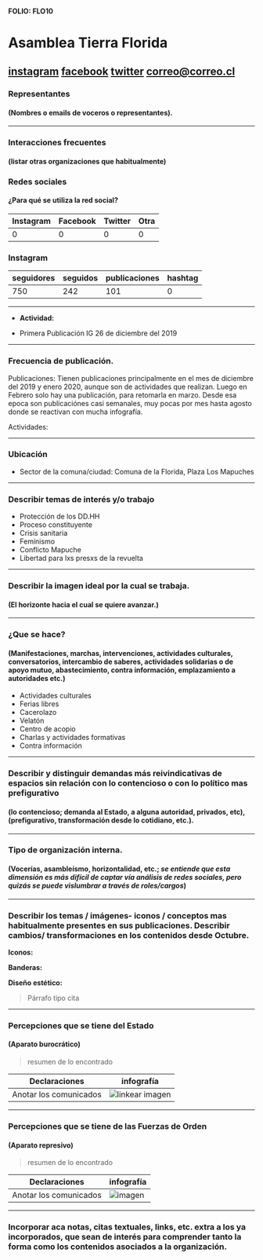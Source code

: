 #### FOLIO: FLO10
# Asamblea Tierra Florida

[instagram](https://www.instagram.com/asamblea_tierraflorida/)
[facebook](https://www.facebook.com/AsambleaTerritorialTierraFlorida/)
[twitter]()
<correo@correo.cl>
---

### Representantes
#### (Nombres o emails de voceros o representantes).

---
### Interacciones frecuentes
#### (listar otras organizaciones que habitualmente)

### Redes sociales
#### ¿Para qué se utiliza la red social?
| Instagram | Facebook | Twitter | Otra 
|---|---|---|---|
|0|0|0|0|

### **Instagram**
| seguidores | seguidos | publicaciones | hashtag |
|---|---|---|---|
|750|242|101|0|

---

* **Actividad:**   

* Primera Publicación IG 26 de diciembre del 2019

---
### Frecuencia de publicación.

Publicaciones: Tienen publicaciones principalmente en el mes de diciembre del 2019 y enero 2020, aunque son de actividades que realizan. Luego en Febrero solo hay una publicación, para retomarla en marzo. Desde esa epoca son publicaciónes casi semanales, muy pocas por mes hasta agosto donde se reactivan con mucha infografía. 

Actividades:

---
### Ubicación
* Sector de la comuna/ciudad: Comuna de la Florida, Plaza Los Mapuches

---
### Describir temas de interés y/o trabajo

* Protección de los DD.HH
* Proceso constituyente
* Crisis sanitaria 
* Feminismo
* Conflicto Mapuche
* Libertad para lxs presxs de la revuelta

---
### Describir la imagen ideal por la cual se trabaja.
#### (El horizonte hacia el cual se quiere avanzar.)

---
### ¿Que se hace?
#### (Manifestaciones, marchas, intervenciones, actividades culturales, conversatorios, intercambio de saberes, actividades solidarias o de apoyo mutuo, abastecimiento, contra información, emplazamiento a autoridades etc.)

* Actividades culturales
* Ferias libres
* Cacerolazo 
* Velatón
* Centro de acopio 
* Charlas y actividades formativas
* Contra información 

---
### Describir y distinguir demandas más reivindicativas de espacios sin relación con lo contencioso o con lo político mas prefigurativo
#### (lo contencioso; demanda al Estado, a alguna autoridad, privados, etc), (prefigurativo, transformación desde lo cotidiano, etc.).

---
### Tipo de organización interna.
#### (Vocerías, asambleísmo, horizontalidad, etc.; *se entiende que esta dimensión es más difícil de captar vía análisis de redes sociales, pero quizás se puede vislumbrar a través de roles/cargos*)

---
### Describir los temas / imágenes- iconos / conceptos mas habitualmente presentes en sus publicaciones. Describir cambios/ transformaciones en los contenidos desde Octubre.

**Iconos:**

**Banderas:**

**Diseño estético:**

> Párrafo tipo cita 

---
### Percepciones que se tiene del Estado
#### (Aparato burocrático)
> resumen de lo encontrado

| Declaraciones | infografía | 
|---|---|
|Anotar los comunicados | ![linkear imagen]() |

---
### Percepciones que se tiene de las Fuerzas de Orden
#### (Aparato represivo)
> resumen de lo encontrado

| Declaraciones | infografía | 
|---|---|
|Anotar los comunicados | ![imagen]() |


---
### Incorporar aca notas, citas textuales, links, etc. extra a los ya incorporados, que sean de interés para comprender tanto la forma como los contenidos asociados a la organización.
